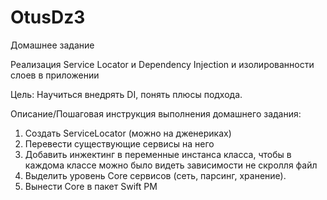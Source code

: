 # OtusDz3
Домашнее задание

Реализация Service Locator и Dependency Injection и изолированности слоев в приложении

Цель:
Научиться внедрять DI, понять плюсы подхода.

Описание/Пошаговая инструкция выполнения домашнего задания:
1.  Создать ServiceLocator (можно на дженериках)
2.  Перевести существующие сервисы на него
3.  Добавить инжектинг в переменные инстанса класса, чтобы в каждома классе можно было видеть зависимости не скролля файл
4.  Выделить уровень Core сервисов (сеть, парсинг, хранение).
5.  Вынести Core в пакет Swift PM
